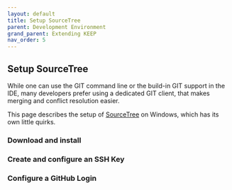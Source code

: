 ```yaml
---
layout: default
title: Setup SourceTree
parent: Development Environment
grand_parent: Extending KEEP
nav_order: 5
---
```

## Setup SourceTree

While one can use the GIT command line or the build-in GIT support in the IDE, many developers prefer using a dedicated GIT client,
that makes merging and conflict resolution easier.

This page describes the setup of [SourceTree](https://www.sourcetreeapp.com/) on Windows, which has its own little quirks.

### Download and install


### Create and configure an SSH Key


### Configure a GitHub Login